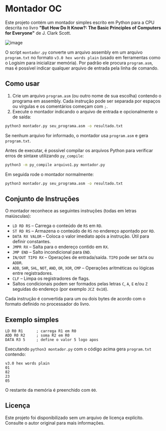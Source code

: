 # Montador OC

Este projeto contém um montador simples escrito em Python para a CPU descrita no livro **"But How Do It Know?: The Basic Principles of Computers for Everyone"** de J. Clark Scott.

![image](https://github.com/user-attachments/assets/2525d152-0dbe-43c1-af7a-a94bce82ac07)


O script `montador.py` converte um arquivo assembly em um arquivo `program.txt` no formato `v3.0 hex words plain` (usado em ferramentas como o Logisim para inicializar memória). Por padrão ele procura `program.asm`, mas é possível indicar qualquer arquivo de entrada pela linha de comando.

## Como usar

1. Crie um arquivo `program.asm` (ou outro nome de sua escolha) contendo o programa em assembly. Cada instrução pode ser separada por espaços ou vírgulas e os comentários começam com `;`.
2. Execute o montador indicando o arquivo de entrada e opcionalmente o de saída:

```bash
python3 montador.py seu_programa.asm -o resultado.txt
```

Se nenhum arquivo for informado, o montador usa `program.asm` e gera `program.txt`.

Antes de executar, é possível compilar os arquivos Python para verificar
erros de sintaxe utilizando `py_compile`:

```bash
python3 -m py_compile arquivo1.py montador.py
```

Em seguida rode o montador normalmente:

```bash
python3 montador.py seu_programa.asm -o resultado.txt
```

## Conjunto de Instruções

O montador reconhece as seguintes instruções (todas em letras maiúsculas):

- `LD RD RS`   – Carrega o conteúdo de `RS` em `RD`.
- `ST RD RS`   – Armazena o conteúdo de `RS` no endereço apontado por `RD`.
- `DATA RX VALOR` – Coloca o valor imediato após a instrução. Útil para definir constantes.
- `JMPR RX`    – Salta para o endereço contido em `RX`.
- `JMP END`    – Salto incondicional para `END`.
- `IN/OUT TIPO RX` – Operações de entrada/saída. `TIPO` pode ser `DATA` ou `ADDR`.
- `ADD`, `SHR`, `SHL`, `NOT`, `AND`, `OR`, `XOR`, `CMP` – Operações aritméticas ou lógicas entre registradores.
- `CLF`        – Limpa os registradores de flags.
- Saltos condicionais podem ser formados pelas letras `C`, `A`, `E` e/ou `Z` seguidas do endereço (por exemplo `JCZ 0x10`).

Cada instrução é convertida para um ou dois bytes de acordo com o formato definido no processador do livro.

## Exemplo simples

```
LD R0 R1      ; carrega R1 em R0
ADD R0 R2     ; soma R2 em R0
DATA R3 5     ; define o valor 5 logo apos
```

Executando `python3 montador.py` com o código acima gera `program.txt` contendo:

```
v3.0 hex words plain
01
82
23
05
```

O restante da memória é preenchido com `00`.

## Licença

Este projeto foi disponibilizado sem um arquivo de licença explícito. Consulte o autor original para mais informações.
